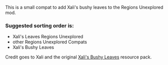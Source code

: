 This is a small compat to add Xali's bushy leaves to the Regions Unexplored mod.

### Suggested sorting order is:
- Xali's Leaves Regions Unexplored
- other Regions Unexplored Compats
- Xali's Bushy Leaves

Credit goes to Xali and the original [Xali's Bushy Leaves](https://modrinth.com/resourcepack/xalis-bushy-leaves "Xali's Bushy Leaves") resource pack.
